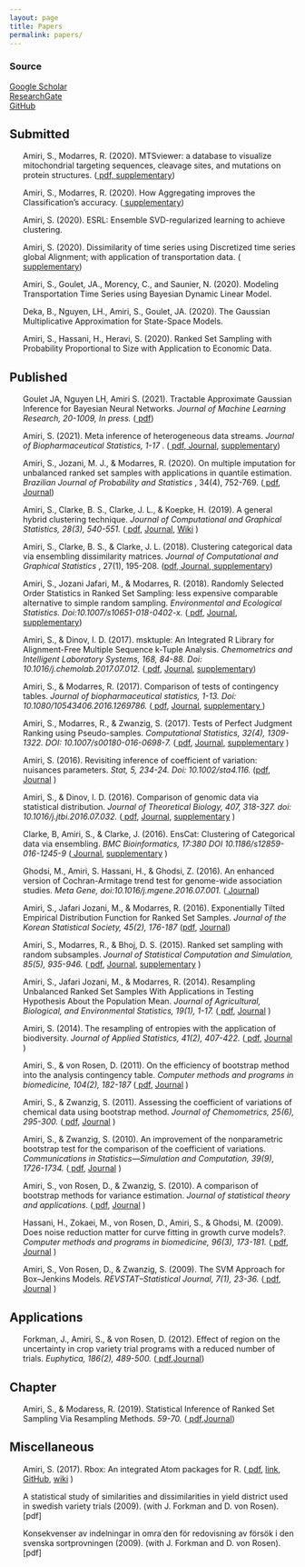 ```yaml
---
layout: page
title: Papers
permalink: papers/
---
```


### Source

<a href="https://scholar.google.com/citations?user=iroPmuAAAAAJ&hl=en">Google Scholar</a>
<br />
<a href="https://www.researchgate.net/profile/Saeid_Amiri6">  ResearchGate</a>
<br />
<a href="https://github.com/saeidamiri1">  GitHub</a>


## Submitted
<ul>
<p>
Amiri, S., Modarres, R. (2020). MTSviewer: a database to visualize mitochondrial targeting sequences, cleavage sites, and mutations on protein structures. (<a href="https://www.biorxiv.org/content/10.1101/2021.11.25.470064v1"> pdf, <a href="https://mtsviewer.shinyapps.io/MTSviewer/"> supplementary</a>)
</p>
<p>
Amiri, S., Modarres, R. (2020). How Aggregating improves the Classification’s accuracy. (<a href="https://github.com/saeidamiri1/sagg/blob/master/README.md"> supplementary</a>)
</p>
<p>
Amiri, S. (2020). ESRL: Ensemble SVD-regularized learning to achieve clustering.
</p>
<p>
Amiri, S. (2020). Dissimilarity of time series using Discretized time series global Alignment; with application of transportation data.  (<a href="https://github.com/saeidamiri1/DTGA#readme"> supplementary</a>)
</p>
<p>
Amiri, S., Goulet, JA.,  Morency, C., and Saunier, N. (2020). Modeling Transportation Time Series using Bayesian Dynamic Linear Model.
</p>
<p>
Deka, B., Nguyen, LH., Amiri, S., Goulet, JA. (2020). The Gaussian Multiplicative Approximation for State-Space Models. 
</p>
<p>
Amiri, S., Hassani, H., Heravi, S. (2020). Ranked Set Sampling with Probability Proportional to Size with Application to Economic Data. 
</p>
</ul>

## Published
<ul>
 <p>
 Goulet JA, Nguyen LH, Amiri S. (2021). Tractable Approximate Gaussian Inference for Bayesian Neural Networks.  <em>  Journal of Machine Learning Research, 20-1009, In press.  </em>  (<a href="h/https://arxiv.org/pdf/2004.09281.pdf"> pdf</a>)
</p>

 <p>
 Amiri, S. (2021). Meta inference of heterogeneous data streams.  <em>  Journal of Biopharmaceutical Statistics, 1-17</em> . (<a href="https://github.com/saeidamiri1/saeidamiri1.github.io/blob/master/public/published/amiri2021meta.pdf"> pdf</a>,<a href="https://www.tandfonline.com/doi/abs/10.1080/10543406.2021.1946692">  Journal</a>, <a href="https://saeidamiri1.github.io/codes/mtmeans/mtmeans"> supplementary</a>)
</p>

 <p>
 Amiri, S., Jozani, M. J., & Modarres, R. (2020). On multiple imputation for unbalanced ranked set samples with applications in quantile estimation.  <em> Brazilian Journal of Probability and Statistics </em>, 34(4), 752-769. (<a href="https://github.com/saeidamiri1/saeidamiri1.github.io/blob/master/public/published/a2019URSSQ.pdf"> pdf</a>,<a href="https://projecteuclid.org/euclid.bjps/1601020817">  Journal</a>)
</p>
<p>
Amiri, S., Clarke, B. S., Clarke, J. L., & Koepke, H. (2019). A general hybrid clustering technique.  <em> Journal of Computational and Graphical Statistics, 28(3), 540-551. </em>
(<a href="https://github.com/saeidamiri1/GHC/blob/master/GHCsource/manuscript/manuscript-vr3.pdf"> pdf</a>, <a href="https://amstat.tandfonline.com/doi/full/10.1080/10618600.2018.1546593#">  Journal</a>, <a href="https://github.com/saeidamiri1/GHC/wiki"> Wiki</a> )
</p>

<p>
Amiri, S., Clarke, B. S., & Clarke, J. L. (2018). Clustering categorical data via ensembling dissimilarity matrices. <em> Journal of Computational and Graphical Statistics</em> , 27(1), 195-208.
(<a href="https://arxiv.org/pdf/1506.07930v1.pdf">pdf</a>,<a href="http://www.tandfonline.com/doi/full/10.1080/10618600.2017.1305278">  Journal</a>,<a href="https://github.com/jlp2duke/EnsCat/wiki/How-To-with-Examples"> supplementary</a>)
</p>

   
<p>
Amiri, S., Jozani Jafari, M., & Modarres, R. (2018). Randomly Selected Order Statistics in Ranked Set Sampling: less expensive comparable alternative to simple random sampling. <em> Environmental and Ecological Statistics. Doi:10.1007/s10651-018-0402-x. </em>
(<a href="https://link.springer.com/article/10.1007/s10651-018-0402-x"> pdf</a>,  <a href="https://link.springer.com/article/10.1007/s10651-018-0402-x">  Journal</a>, <a href="https://saeidamiri1.github.io/codes/general/SRRSS"> supplementary</a>)
</p>

  
<p>
Amiri, S., & Dinov, I. D. (2017). msktuple: An Integrated R Library for Alignment-Free Multiple Sequence k-Tuple Analysis. <em>
Chemometrics and Intelligent Laboratory Systems, 168, 84-88. Doi: 10.1016/j.chemolab.2017.07.012.</em>
(<a href="https://www.researchgate.net/publication/318892425_msktuple_An_Integrated_R_library_for_alignment-free_multiple_sequence_k-tuple_analysis"> pdf</a>, <a href="http://www.sciencedirect.com/science/article/pii/S0169743917303878">  Journal</a>, <a href="https://github.com/saeidamiri1/msktuple/wiki"> supplementary</a>)
</p>

<p>
Amiri, S., & Modarres, R. (2017). Comparison of tests of contingency tables. <em>
Journal of biopharmaceutical statistics, 1-13. Doi: 10.1080/10543406.2016.1269786.</em> 
(<a href="https://www.researchgate.net/publication/305929384_Comparison_of_Tests_of_Contingency_Tables"> pdf</a>,  
<a href="http://www.tandfonline.com/eprint/fWXzhyHkgzVdMNZirDdi/full">  Journal</a>,
<a href="https://saeidamiri1.github.io/codes/bootcat/catboot"> supplementary
</a> 
)
</p>

<p>
Amiri, S., Modarres, R., & Zwanzig, S. (2017). Tests of Perfect Judgment Ranking using Pseudo-samples.
<em>Computational Statistics, 32(4), 1309-1322. DOI: 10.1007/s00180-016-0698-7.</em>
(<a href="https://www.researchgate.net/publication/308903699_Tests_of_Perfect_Judgment_Ranking_using_Pseudo-samples"> pdf</a>,  
<a href="https://link.springer.com/article/10.1007/s00180-016-0698-7">  Journal</a>,
<a href="https://saeidamiri1.github.io/codes/bootperfect/bootperfect"> supplementary</a> 
)
</p>
<p>
Amiri, S. (2016). Revisiting inference of coefficient of variation: nuisances parameters. <em>
Stat, 5, 234-24. Doi: 10.1002/sta4.116.</em>
(<a href="">pdf</a>,  
<a href="http://onlinelibrary.wiley.com/doi/10.1002/sta4.116/abstract">  Journal</a>
)
</p>

<p>
Amiri, S., & Dinov, I. D. (2016). Comparison of genomic data via statistical distribution. <em>
Journal of Theoretical Biology, 407, 318-327. doi: 10.1016/j.jtbi.2016.07.032.</em>
(<a href="https://drive.google.com/file/d/0B1E0JnL4pcRrUUEwWTV6ZWxnb2M/view"> pdf</a>,  
<a href="http://www.sciencedirect.com/science/article/pii/S0022519316302168">  Journal</a>,
<a href="https://github.com/saeidamiri1/msktuple/wiki"> supplementary</a> 
)
</p>
<p>
Clarke, B, Amiri, S., & Clarke, J. (2016). EnsCat: Clustering of Categorical data via ensembling. <em>
BMC Bioinformatics, 17:380 DOI 10.1186/s12859-016-1245-9 </em>
(<a href="https://bmcbioinformatics.biomedcentral.com/articles/10.1186/s12859-016-1245-9"> Journal</a>,
<a href="https://github.com/jlp2duke/EnsCat"> supplementary</a> 
)
</p>

<p>
Ghodsi, M., Amiri, S. Hassani, H., & Ghodsi, Z. (2016). An enhanced version of Cochran-Armitage trend test for genome-wide association studies. 
<em> Meta Gene, doi:10.1016/j.mgene.2016.07.001. </em>
(<a href="http://www.sciencedirect.com/science/article/pii/S221454001630024X">  Journal</a>)
</p>

<p>
Amiri, S., Jafari Jozani, M., & Modarres, R. (2016). Exponentially Tilted Empirical Distribution Function for Ranked Set Samples. <em> 
Journal of the Korean Statistical Society, 45(2), 176-187
</em> 
(<a href="https://arxiv.org/pdf/1506.06322.pdf">pdf</a>,  
<a href="http://www.sciencedirect.com/science/article/pii/S1226319215000745">  Journal</a>)
</p>

<p>
Amiri, S., Modarres, R., & Bhoj, D. S. (2015). Ranked set sampling with random subsamples. <em>
Journal of Statistical Computation and Simulation, 85(5), 935-946.
</em>
(<a href="https://docs.google.com/file/d/0B1E0JnL4pcRrTy1wSk53VHdkVWs/edit"> pdf</a>,  
<a href="http://www.tandfonline.com/doi/full/10.1080/00949655.2013.853769">  Journal</a>,
<a href=""> supplementary</a> 
)
</p>

<p>
Amiri, S., Jafari Jozani, M., & Modarres, R. (2014). Resampling Unbalanced Ranked Set Samples With Applications in Testing 
Hypothesis About the Population Mean. <em>
Journal of Agricultural, Biological, and Environmental Statistics, 19(1), 1-17.</em>
(<a href="https://drive.google.com/file/d/0B1E0JnL4pcRrZXowY0xWNnN4b28/edit"> pdf</a>,  
<a href="https://link.springer.com/article/10.1007%2Fs13253-013-0153-y">  Journal</a>
)
</p>

<p>
Amiri, S. (2014). The resampling of entropies with the application of biodiversity. <em>
Journal of Applied Statistics, 41(2), 407-422.</em> 
(<a href="https://docs.google.com/file/d/0B1E0JnL4pcRrcHhidFhxZDZTa1U/edit"> pdf</a>,  
<a href="http://www.tandfonline.com/doi/full/10.1080/02664763.2013.840052#.UkLkYoanrMs">  Journal</a>
)
</p>

<p>
Amiri, S., & von Rosen, D. (2011). On the efficiency of bootstrap method into the analysis contingency table. <em>
Computer methods and programs in biomedicine, 104(2), 182-187</em>
(<a href=""> pdf</a>,  
<a href="http://www.sciencedirect.com/science/article/pii/S0169260711000204">  Journal</a>
)
</p>
<p>
Amiri, S., & Zwanzig, S. (2011). Assessing the coefficient of variations of chemical data using bootstrap method. <em>
Journal of Chemometrics, 25(6), 295-300.</em>
(<a href=""> pdf</a>,  
<a href="http://onlinelibrary.wiley.com/doi/10.1002/cem.1350/pdf">  Journal</a>
)
</p>
<p>
Amiri, S., & Zwanzig, S. (2010). An improvement of the nonparametric bootstrap test for the comparison of the coefficient of variations. <em>
Communications in Statistics—Simulation and Computation, 39(9), 1726-1734.</em>
(<a href="http://www.tandfonline.com/doi/pdf/10.1080/03610918.2010.512693"> pdf</a>,  
<a href="">  Journal</a>
)
</p>
<p>
Amiri, S., von Rosen, D., & Zwanzig, S. (2010). A comparison of bootstrap methods for variance estimation. <em>
Journal of statistical theory and applications.</em>
(<a href="http://biostochastics.slu.se/publikationer/dokument/Report2009_2.pdf"> pdf</a>,  
<a href="">  Journal</a>
)
</p>
<p>
Hassani, H., Zokaei, M., von Rosen, D., Amiri, S., & Ghodsi, M. (2009). Does noise reduction matter for curve fitting in growth curve models?. <em>
Computer methods and programs in biomedicine, 96(3), 173-181.</em>
(<a href=""> pdf</a>,  
<a href="http://www.sciencedirect.com/science/article/pii/S0169260709001576">  Journal</a>
)
</p>
<p>
Amiri, S., Von Rosen, D., & Zwanzig, S. (2009). The SVM Approach for Box–Jenkins Models. <em>
REVSTAT–Statistical Journal, 7(1), 23-36. 
</em>
(<a href=""> pdf</a>,  
<a href="https://www.ine.pt/revstat/pdf/rs090102.pdf">  Journal</a>
)
</p>
</ul>

## Applications
<ul>
<p>
Forkman, J., Amiri, S., & von Rosen, D. (2012). Effect of region on the uncertainty in crop variety trial programs with a reduced number of trials.
<em>
Euphytica, 186(2), 489-500.</em>
(<a href="https://docs.google.com/viewer?url=https://raw.githubusercontent.com/saeidamiri1/saeidamiri1.github.io/master/public/published/a2012crop.pdf"> pdf</a>,<a href="https://link.springer.com/article/10.1007%2Fs10681-012-0646-8#page-1">Journal</a>)
</p>
</ul>

## Chapter
<ul>
<p>
Amiri, S., & Modaress, R. (2019). Statistical Inference of Ranked Set Sampling Via Resampling Methods.
<em>
59-70.</em>
(<a href="https://github.com/saeidamiri1/saeidamiri1.github.io/blob/master/public/published/a2008rsstest.PDF"> pdf</a>,<a href="https://www.elsevier.com/books/ranked-set-sampling/bouza-herrera/978-0-12-815044-3">Journal</a>)
</p>
</ul>


## Miscellaneous
<ul>
<p>
Amiri, S. (2017). Rbox: An integrated Atom packages for R.
(<a href="https://arxiv.org/pdf/1709.06849.pdf"> pdf</a>,  
<a href="https://atom.io/packages/rbox">  link</a>,
<a href="https://github.com/saeidamiri1/rbox"> GitHub</a>, 
<a href="https://github.com/saeidamiri1/rbox/wiki"> wiki</a> 
)
</p>
<p>
A statistical study of similarities and dissimilarities in yield district used in swedish variety trials (2009). (with J. Forkman and D. von Rosen). [pdf]
</p>
<p>
Konsekvenser av indelningar in omra˙den för redovisning av försök i den svenska sortprovningen (2009). (with J. Forkman and D. von Rosen). [pdf]
</p>
</ul>
